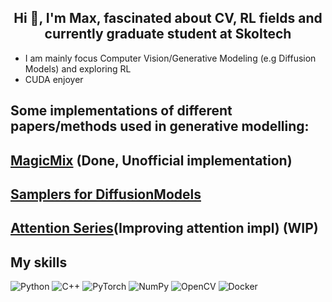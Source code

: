 <h2 align="center">Hi 👋, I'm Max, fascinated about CV, RL fields and currently graduate student at Skoltech</h2>

- I am mainly focus Computer Vision/Generative Modeling (e.g Diffusion Models) and exploring RL
- CUDA enjoyer 


## Some implementations of different papers/methods used in generative modelling:
## [MagicMix](https://github.com/skylooop/DiffusionModels/tree/master/MagicMix_mini) (Done, Unofficial implementation)
## [Samplers for DiffusionModels](https://github.com/skylooop/Diffusion-Samplers)
## [Attention Series](https://github.com/skylooop/AttentionSeries)(Improving attention impl) (WIP)
## My skills
![Python](https://img.shields.io/badge/python-3670A0?style=for-the-badge&logo=python&logoColor=ffdd54)
![C++](https://img.shields.io/badge/c++-%2300599C.svg?style=for-the-badge&logo=c%2B%2B&logoColor=white)
![PyTorch](https://img.shields.io/badge/PyTorch-%23EE4C2C.svg?style=for-the-badge&logo=PyTorch&logoColor=white)
![NumPy](https://img.shields.io/badge/numpy-%23013243.svg?style=for-the-badge&logo=numpy&logoColor=white)
![OpenCV](https://img.shields.io/badge/opencv-%23white.svg?style=for-the-badge&logo=opencv&logoColor=white)
![Docker](https://img.shields.io/badge/Docker-2CA5E0?style=for-the-badge&logo=docker&logoColor=white)
